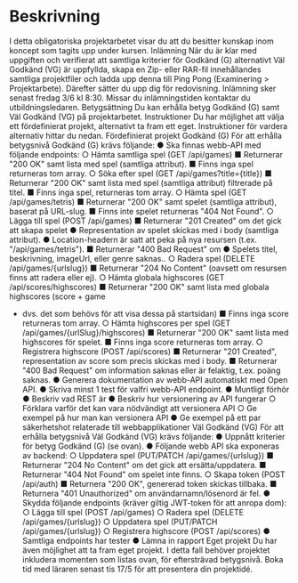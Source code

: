 # Beskrivning

I detta obligatoriska projektarbetet visar du att du besitter kunskap inom koncept som tagits
upp under kursen.
Inlämning
När du är klar med uppgiften och verifierat att samtliga kriterier för Godkänd (G)
alternativt Väl Godkänd (VG) är uppfyllda, skapa en Zip- eller RAR-fil innehållandes
samtliga projektfiler och ladda upp denna till Ping Pong (Examinering > Projektarbete).
Därefter sätter du upp dig för redovisning.
Inlämning sker senast fredag 3/6 kl 8:30. Missar du inlämningstiden kontaktar du
utbildningsledaren.
Betygsättning
Du kan erhålla betyg Godkänd (G) samt Väl Godkänd (VG) på projektarbetet.
Instruktioner
Du har möjlighet att välja ett fördefinierat projekt, alternativt ta fram ett eget. Instruktioner för
vardera alternativ hittar du nedan.
Fördefinierat projekt
Godkänd (G)
För att erhålla betygsnivå Godkänd (G) krävs följande:
● Ska finnas webb-API med följande endpoints:
○ Hämta samtliga spel (GET /api/games)
■ Returnerar "200 OK" samt lista med spel (samtliga attribut).
■ Finns inga spel returneras tom array.
○ Söka efter spel (GET /api/games?title={title})
■ Returnerar "200 OK" samt lista med spel (samtliga attribut) filtrerade
på titel.
■ Finns inga spel, returneras tom array.
○ Hämta spel (GET /api/games/tetris)
■ Returnerar "200 OK" samt spelet (samtliga attribut), baserat på
URL-slug.
■ Finns inte spelet returneras "404 Not Found".
○ Lägga till spel (POST /api/games)
■ Returnerar "201 Created" om det gick att skapa spelet
● Representation av spelet skickas med i body (samtliga
attribut).
● Location-headern är satt att peka på nya resursen (t.ex.
"/api/games/tetris").
■ Returnerar "400 Bad Request" om
● Spelets titel, beskrivning, imageUrl, eller genre saknas..
○ Radera spel (DELETE /api/games/{urlslug})
■ Returnerar "204 No Content" (oavsett om resursen finns att radera
eller ej).
○ Hämta globala highscores (GET /api/scores/highscores)
■ Returnerar "200 OK" samt lista med globala highscores (score + game
- dvs. det som behövs för att visa dessa på startsidan)
■ Finns inga score returneras tom array.
○ Hämta highscores per spel (GET /api/games/{urlSlug}/highscores)
■ Returnerar "200 OK" samt lista med highscores för spelet.
■ Finns inga score returneras tom array.
○ Registrera highscore (POST /api/scores)
■ Returnerar "201 Created", representation av score som precis skickas
med i body.
■ Returnerar "400 Bad Request" om information saknas eller är felaktig,
t.ex. poäng saknas.
● Generera dokumentation av webb-API automatiskt med Open API.
● Skriva minst 1 test för valfri webb-API endpoint.
● Muntligt förhör
● Beskriv vad REST är
● Beskriv hur versionering av API fungerar
○ Förklara varför det kan vara nödvändigt att versionera API
○ Ge exempel på hur man kan versionera API
● Ge exempel på ett par säkerhetshot relaterade till webbapplikationer
Väl Godkänd (VG)
För att erhålla betygsnivå Väl Godkänd (VG) krävs följande:
● Uppnått kriterier för betyg Godkänd (G) (se ovan).
● Följande webb API ska exponeras av backend:
○ Uppdatera spel (PUT/PATCH /api/games/{urlslug})
■ Returnerar "204 No Content" om det gick att ersätta/uppdatera.
■ Returnerar "404 Not Found" om spelet inte finns.
○ Skapa token (POST /api/auth)
■ Returnera "200 OK", genererad token skickas tillbaka.
■ Returnera "401 Unauthorized" om användarnamn/lösenord är fel.
● Skydda följande endpoints (kräver giltig JWT-token för att anropa dom):
○ Lägga till spel (POST /api/games)
○ Radera spel (DELETE /api/games/{urlslug})
○ Uppdatera spel (PUT/PATCH /api/games/{urlslug})
○ Registrera highscore (POST /api/scores)
● Samtliga endpoints har tester
● Lämna in rapport
Eget projekt
Du har även möjlighet att ta fram eget projekt. I detta fall behöver projektet inkludera
momenten som listas ovan, för eftersträvad betygsnivå. Boka tid med läraren senast tis
17/5 för att presentera din projektidé.
